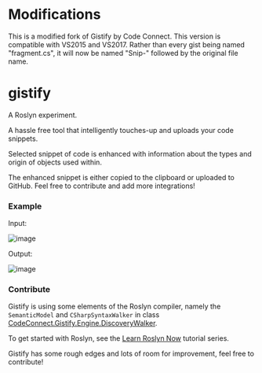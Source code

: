 # Modifications

This is a modified fork of Gistify by Code Connect. This version is compatible with VS2015 and VS2017.
Rather than every gist being named "fragment.cs", it will now be named "Snip-" followed by the original file name.

# gistify
A Roslyn experiment.

A hassle free tool that intelligently touches-up and uploads your code snippets.

Selected snippet of code is enhanced with information about the types and origin of objects used within.

The enhanced snippet is either copied to the clipboard or uploaded to GitHub. Feel free to contribute and add more integrations!

### Example

Input:

![image](https://cloud.githubusercontent.com/assets/1673956/10238743/b03d8254-6878-11e5-8f9a-bf4f465b928f.png)

Output:

![image](https://cloud.githubusercontent.com/assets/1673956/10238742/ac9f2f62-6878-11e5-9444-d77e0716b057.png)

### Contribute

Gistify is using some elements of the Roslyn compiler, namely the `SemanticModel` and `CSharpSyntaxWalker` in class [CodeConnect.Gistify.Engine.DiscoveryWalker](https://github.com/Vaelek/gistify/blob/master/CodeConnect.Gistify.Engine/DiscoveryWalker.cs). 

To get started with Roslyn, see the [Learn Roslyn Now](https://joshvarty.wordpress.com/learn-roslyn-now/) tutorial series.

Gistify has some rough edges and lots of room for improvement, feel free to contribute!
